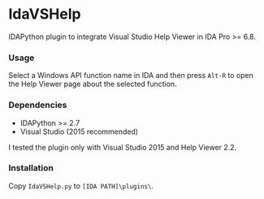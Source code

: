 # IdaVSHelp
IDAPython plugin to integrate Visual Studio Help Viewer in IDA Pro >= 6.8.

### Usage
Select a Windows API function name in IDA and then press `Alt-R` to open the Help Viewer page about the selected function.

### Dependencies
+ IDAPython >= 2.7
+ Visual Studio (2015 recommended)

I tested the plugin only with Visual Studio 2015 and Help Viewer 2.2.

### Installation
Copy `IdaVSHelp.py` to `[IDA PATH]\plugins\`.


